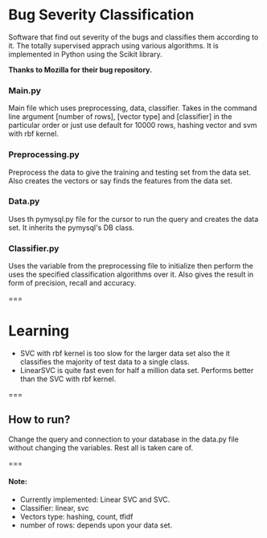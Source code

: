# Bug Severity Classification
Software that find out severity of the bugs and classifies them according to it. The totally supervised apprach using various algorithms. It is implemented in Python using the Scikit library.

**Thanks to Mozilla for their bug repository.**


### Main.py
Main file which uses preprocessing, data, classifier. Takes in the command line argument [number of rows], [vector type] and [classifier] in the particular order or just use default for 10000 rows, hashing vector and svm with rbf kernel.

### Preprocessing.py
Preprocess the data to give the training and testing set from the data set. Also creates the vectors or say finds the features from the data set.

### Data.py
Uses th pymysql.py file for the cursor to run the query and creates the data set. It inherits the pymysql's DB class.

### Classifier.py
Uses the variable from the preprocessing file to initialize then perform the uses the specified classification algorithms over it. Also gives the result in form of precision, recall and accuracy.

===

# Learning
- SVC with rbf kernel is too slow for the larger data set also the it classifies the majority of test data to a single class.
- LinearSVC is quite fast even for half a million data set. Performs better than the SVC with rbf kernel.

===

## How to run?
Change the query and connection to your database in the data.py file without changing the variables. Rest all is taken care of.

===

#### Note:
- Currently implemented: Linear SVC and SVC.
- Classifier: linear, svc
- Vectors type: hashing, count, tfidf
- number of rows: depends upon your data set.